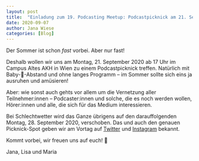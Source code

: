 ```yaml
---
layout: post
title:  "Einladung zum 19. Podcasting Meetup: Podcastpicknick am 21. September 2020"
date: 2020-09-07
author: Jana Wiese
categories: [Blog]
---
```


Der Sommer ist schon *fast* vorbei. Aber nur fast!

Deshalb wollen wir uns am Montag, 21. September 2020 ab 17 Uhr im Campus Altes AKH in Wien zu einem Podcastpicknick treffen. Natürlich mit Baby-🐘-Abstand und ohne langes Programm – im Sommer sollte sich eins ja ausruhen und amüsieren!

Aber: wie sonst auch gehts vor allem um die Vernetzung aller Teilnehmer:innen – Podcaster:innen und solche, die es noch werden wollen, Hörer:innen und alle, die sich für das Medium interessieren.

Bei Schlechtwetter wird das Ganze übrigens auf den darauffolgenden Montag, 28. September 2020, verschoben. Das und auch den genauen Picknick-Spot geben wir am Vortag auf [Twitter](https://www.twitter.com/podcasterei) und [Instagram](https://www.instagram.com/podcasterei) bekannt.


Kommt vorbei, wir freuen uns auf euch! 🌻

Jana, Lisa und Maria
